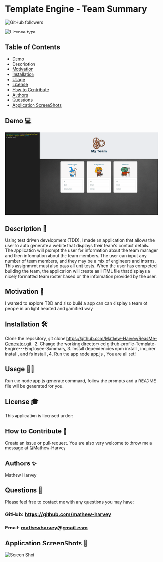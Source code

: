 # Template Engine - Team  Summary
![GitHub followers](https://img.shields.io/github/followers/mathew-harvey?style=social)

![License type](https://img.shields.io/badge/License--Blue)

## Table of Contents
- [Demo](##Demo-)
- [Description](##Description-)
- [Motivation](#Motivation-)
- [Installation](#Installation-)
- [Usage](#Usage-)
- [License](#License-)
- [How to Contribute](#How-to-Contribute-)
- [Authors](#Authors-)
- [Questions](#Questions-)
- [Application ScreenShots](#Application-ScreenShots-)
## Demo 💻
![Demo Video](/assets/teamgeneration.gif)
## Description 🧐
Using test driven development (TDD), I made an application that allows the user to auto generate a webite that displays their team's contact details. The application will prompt the user for information about the team manager and then information about the team members. The user can input any number of team members, and they may be a mix of engineers and interns. This assignment must also pass all unit tests. When the user has completed building the team, the application will create an HTML file that displays a nicely formatted team roster based on the information provided by the user.
## Motivation 🚀
I wanted to explore TDD and also build a app can can display a team of people in an light hearted and gamified way
## Installation 🛠️
Clone the repository, git clone https://github.com/Mathew-Harvey/ReadMe-Generator.git , 2. Change the working directory cd github-profile-Template-Engine---Employee-Summary, 3. Install dependencies npm install , inquirer install , and fs install , 4. Run the app node app.js , You are all set!
## Usage 🏃‍♀️
Run the node app.js generate command, follow the prompts and a README file will be generated for you.
## License 🎓
This application is licensed under: 
## How to Contribute 🍰
Create an issue or pull-request. You are also very welcome to throw me a message at @Mathew-Harvey
## Authors ✨
Mathew Harvey
## Questions 🤔
Please feel free to contact me with any questions you may have: 


### GitHub: https://github.com/mathew-harvey

### Email: mathewharvey@gmail.com
## Application ScreenShots 📸
![Screen Shot](/assets/)
